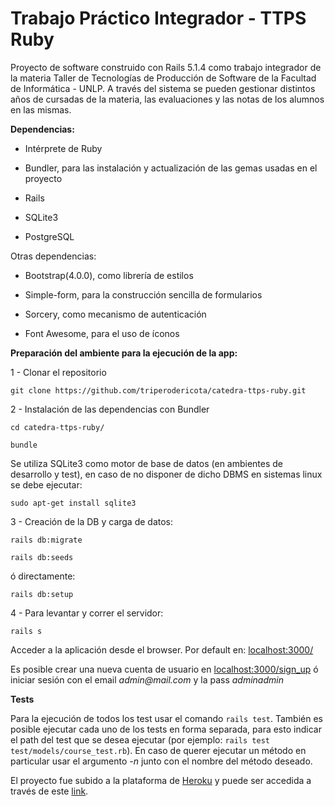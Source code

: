 # Trabajo Práctico Integrador - TTPS Ruby

Proyecto de software construido con Rails 5.1.4 como trabajo integrador de la materia Taller 
de Tecnologías de Producción de Software de la Facultad de Informática - UNLP. A través del sistema
se pueden gestionar distintos años de cursadas de la materia, las evaluaciones y las notas de los
alumnos en las mismas.

**Dependencias:**

- Intérprete de Ruby

- Bundler, para las instalación y actualización de las gemas usadas en el proyecto

- Rails

- SQLite3

- PostgreSQL

Otras dependencias:

- Bootstrap(4.0.0), como librería de estilos

- Simple-form, para la construcción sencilla de formularios

- Sorcery, como mecanismo de autenticación

- Font Awesome, para el uso de íconos

**Preparación del ambiente para la ejecución de la app:**

1 - Clonar el repositorio

`git clone https://github.com/triperodericota/catedra-ttps-ruby.git`

2 - Instalación de las dependencias con Bundler

`cd catedra-ttps-ruby/`

`bundle`

Se utiliza SQLite3 como motor de base de datos (en ambientes de desarrollo y test), en caso de no disponer de dicho DBMS en sistemas 
linux se debe ejecutar:

`sudo apt-get install sqlite3`

3 - Creación de la DB y carga de datos:

`rails db:migrate`

`rails db:seeds`

ó directamente:

`rails db:setup`

4 - Para levantar y correr el servidor:

`rails s`

Acceder a la aplicación desde el browser. Por default en: [localhost:3000/](http://localhost:3000/)

Es posible crear una nueva cuenta de usuario en [localhost:3000/sign_up](localhost:3000/sign_up) ó
iniciar sesión con el email _admin@mail.com_ y la pass _adminadmin_


**Tests**

Para la ejecución de todos los test usar el comando `rails test`. También es posible ejecutar cada
uno de los tests en forma separada, para esto indicar el path del test que se desea ejecutar 
(por ejemplo: `rails test test/models/course_test.rb`). En caso de querer ejecutar un método en 
particular usar el argumento _-n_ junto con el nombre del método deseado.



El proyecto fue subido a la plataforma de [Heroku](https://heroku.com) y puede ser accedida a través
de este [link](https://gestion-ttps-ruby.herokuapp.com/log_in).